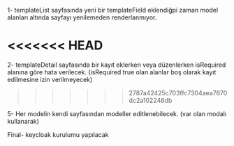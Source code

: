 1- templateList sayfasında yeni bir templateField eklendiğpi zaman model alanları altında sayfayı yenilemeden renderlanmıyor.

<<<<<<< HEAD
=======
2- templateDetail sayfasında bir kayıt eklerken veya düzenlerken isRequired alanına göre hata verilecek. (isRequired true olan alanlar boş olarak kayıt edilmesine izin verilmeyecek)
>>>>>>> 2787a42425c703ffc7304aea7670dc2a102246db

5- Her modelin kendi sayfasından modeller editlenebilecek. (var olan modalı kullanarak)

Final- keycloak kurulumu yapılacak

